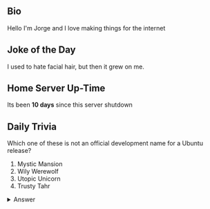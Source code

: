 ## Bio

Hello I'm Jorge and I love making things for the internet

## Joke of the Day

I used to hate facial hair, but then it grew on me.

## Home Server Up-Time

Its been **10 days** since this server shutdown


## Daily Trivia

Which one of these is not an official development name for a Ubuntu release?
 1. Mystic Mansion
 2. Wily Werewolf
 3. Utopic Unicorn
 4. Trusty Tahr

<details>
  <summary>Answer</summary>
  Mystic Mansion
</details>
